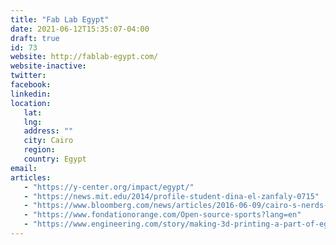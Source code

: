 ```yaml
---
title: "Fab Lab Egypt"
date: 2021-06-12T15:35:07-04:00
draft: true
id: 73
website: http://fablab-egypt.com/
website-inactive: 
twitter: 
facebook: 
linkedin: 
location: 
   lat: 
   lng: 
   address: ""
   city: Cairo
   region: 
   country: Egypt
email: 
articles:
   - "https://y-center.org/impact/egypt/"
   - "https://news.mit.edu/2014/profile-student-dina-el-zanfaly-0715"
   - "https://www.bloomberg.com/news/articles/2016-06-09/cairo-s-nerds-scrape-together-an-egyptian-tech-scene"
   - "https://www.fondationorange.com/Open-source-sports?lang=en"
   - "https://www.engineering.com/story/making-3d-printing-a-part-of-egypts-change-"
---
```


